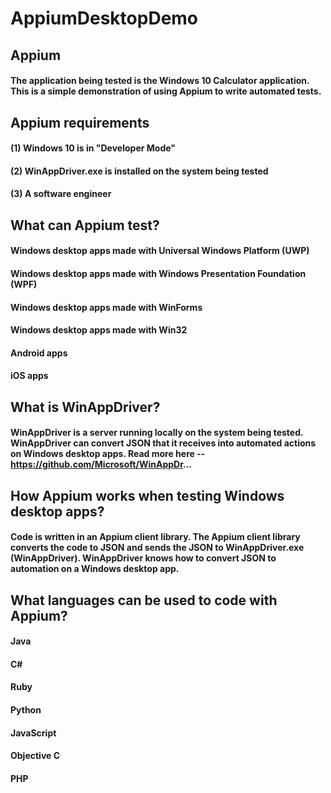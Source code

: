 # AppiumDesktopDemo

## Appium
#### The application being tested is the Windows 10 Calculator application. This is a simple demonstration of using Appium to write automated tests.

## Appium requirements
#### (1) Windows 10 is in "Developer Mode"
#### (2) WinAppDriver.exe is installed on the system being tested
#### (3) A software engineer

## What can Appium test?
#### Windows desktop apps made with Universal Windows Platform (UWP)
#### Windows desktop apps made with Windows Presentation Foundation (WPF)
#### Windows desktop apps made with WinForms
#### Windows desktop apps made with Win32
#### Android apps
#### iOS apps

## What is WinAppDriver?
#### WinAppDriver is a server running locally on the system being tested. WinAppDriver can convert JSON that it receives into automated actions on Windows desktop apps. Read more here -- https://github.com/Microsoft/WinAppDr...

## How Appium works when testing Windows desktop apps?
#### Code is written in an Appium client library. The Appium client library converts the code to JSON and sends the JSON to WinAppDriver.exe (WinAppDriver). WinAppDriver knows how to convert JSON to automation on a Windows desktop app.

## What languages can be used to code with Appium?
#### Java
#### C#
#### Ruby
#### Python
#### JavaScript
#### Objective C
#### PHP
